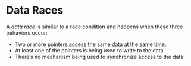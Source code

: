 # Data Races

A _data race_ is similar to a race condition and happens when these three behaviors occur:

-   Two or more pointers access the same data at the same time.
-   At least one of the pointers is being used to write to the data.
-   There’s no mechanism being used to synchronize access to the data.